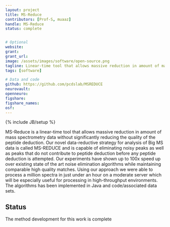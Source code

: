 ```yaml
---
layout: project
title: MS-Reduce
contributors: [Prof-S, muaaz]
handle: MS-Reduce
status: complete


# Optional
website: 
grant:
grant_url:
image: /assets/images/software/open-source.png
tagline: Linear-time tool that allows massive reduction in amount of mass spectrometry data
tags: [software]

# Data and code
github: https://github.com/pcdslab/MSREDUCE 
neurovault:
openneuro:
figshare:
figshare_names:
osf:
---
```

{% include JB/setup %}

MS-Reduce is a linear-time tool that allows massive reduction in amount of mass spectrometry data without significantly reducing the quality of the peptide deduction. Our novel data-reductive strategy for analysis of Big MS data is called MS-REDUCE and is capable of eliminating noisy peaks as well as peaks that do not contribute to peptide deduction before any peptide deduction is attempted. Our experiments have shown up to 100x speed up over existing state of the art noise elimination algorithms while maintaining comparable high quality matches. Using our approach we were able to process a million spectra in just under an hour on a moderate server which will be especially useful for processing in high-throughput environments. The algorithms has been implemented in Java and code/associated data sets.

## Status 
The method development for this work is complete